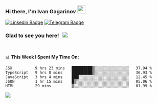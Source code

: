 ### Hi there, I'm Ivan Gagarinov <img src="https://media.giphy.com/media/hvRJCLFzcasrR4ia7z/giphy.gif" width="25px">

[![Linkedin Badge](https://img.shields.io/badge/-LinkedIn-0e76a8?style=flat-square&logo=Linkedin&logoColor=white)](https://linkedin.com/in/ivan-gagarinov-142ba3141/)
[![Telegram Badge](https://img.shields.io/badge/-Telegram-0088cc?style=flat-square&logo=Telegram&logoColor=white)](https://t.me/igagarinov)

### Glad to see you here! &nbsp; ![](https://visitor-badge.glitch.me/badge?page_id=dzencot.dzencot)

</br>

📊 **This Week I Spent My Time On:**
<!--START_SECTION:waka-->
```text
JSX          9 hrs 23 mins   █████████▒░░░░░░░░░░░░░░░   37.94 % 
TypeScript   9 hrs 8 mins    █████████▒░░░░░░░░░░░░░░░   36.93 % 
JavaScript   3 hrs 4 mins    ███░░░░░░░░░░░░░░░░░░░░░░   12.45 % 
JSON         1 hr 15 mins    █▒░░░░░░░░░░░░░░░░░░░░░░░   05.06 % 
HTML         29 mins         ▒░░░░░░░░░░░░░░░░░░░░░░░░   01.99 % 
```
<!--END_SECTION:waka-->

[![](https://github-readme-stats.vercel.app/api?username=dzencot&theme=gruvbox)](https://github.com/dzencot)
